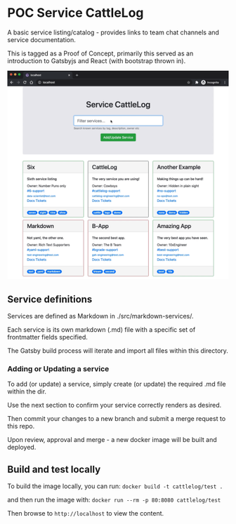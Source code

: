 # POC Service CattleLog

A basic service listing/catalog - provides links to team chat channels and service documentation.

This is tagged as a Proof of Concept, primarily this served as an introduction to Gatsbyjs and React (with bootstrap thrown in).

![CattleLog Demo Gif](cattlelog.gif)

## Service definitions

Services are defined as Markdown in ./src/markdown-services/.

Each service is its own markdown (.md) file with a specific set of frontmatter fields specified.

The Gatsby build process will iterate and import all files within this directory.

### Adding or Updating a service

To add (or update) a service, simply create (or update) the required .md file within the dir.

Use the next section to confirm your service correctly renders as desired.

Then commit your changes to a new branch and submit a merge request to this repo.

Upon review, approval and merge - a new docker image will be built and deployed.

## Build and test locally

To build the image locally, you can run:
`docker build -t cattlelog/test .`

and then run the image with:
`docker run --rm -p 80:8080 cattlelog/test`

Then browse to `http://localhost` to view the content.